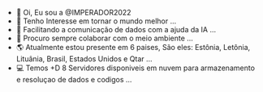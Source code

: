 - 👋 Oi, Eu sou a @IMPERADOR2022
- 👀 Tenho Interesse em tornar o mundo melhor ...
- 💞️ Facilitando a comunicação de dados com a ajuda da IA ...
- 🌱 Procuro sempre colaborar com o meio ambiente ...
- 🌎 Atualmente estou presente em 6 paises, São eles: Estônia, Letônia, Lituânia, Brasil, Estados Unidos e Qtar ... 
- 💻 Temos +D 8 Servidores disponiveis em nuvem para armazenamento e resoluçao de dados e codigos ...

<!---
IMPERADOR2022/IMPERADOR2022 is a ✨ special ✨ repository because its `README.md` (this file) appears on your GitHub profile.
You can click the Preview link to take a look at your changes.
--->
